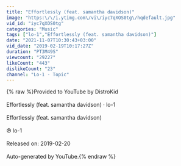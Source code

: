 ```yaml
---
title: "Effortlessly (feat. samantha davidson)"
image: "https:\/\/i.ytimg.com\/vi\/iyc7qXOS0tg\/hqdefault.jpg"
vid_id: "iyc7qXOS0tg"
categories: "Music"
tags: ["lo-1","Effortlessly (feat. samantha davidson)"]
date: "2021-11-07T10:30:43+03:00"
vid_date: "2019-02-19T10:17:27Z"
duration: "PT3M49S"
viewcount: "29227"
likeCount: "443"
dislikeCount: "23"
channel: "Lo-1 - Topic"
---
```

{% raw %}Provided to YouTube by DistroKid<br /><br />Effortlessly (feat. samantha davidson) · lo-1<br /><br />Effortlessly (feat. samantha davidson)<br /><br />℗ lo-1<br /><br />Released on: 2019-02-20<br /><br />Auto-generated by YouTube.{% endraw %}
